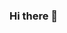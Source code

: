 ### Hi there 👋

<!--
**marcrecinos/marcrecinos** is a ✨ _special_ ✨ repository because its `README.md` (this file) appears on your GitHub profile.

Here are some ideas to get you started:

- 🔭 I’m currently working on ...
- 🌱 I’m currently learning ...
- 👯 I’m looking to collaborate on ...
- 🤔 I’m looking for help with ...
- 💬 Ask me about python and building computers
- 📫 How to reach me: marcrecci@gmail.com
- 😄 Pronouns: he/him
- ⚡ Fun fact: I started my career in IT and coding by building my own computers as a hobby.
-->
